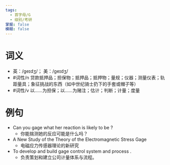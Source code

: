 ```yaml
---
tags:
  - 首字母/G
  - 级别/考研
掌握: false
模糊: false
---
```

# 词义
- 英：/ɡeɪdʒ/； 美：/ɡeɪdʒ/
- #词性/n  贷款抵押品；担保物；抵押品；抵押物；量规；仪器；测量仪表；轨距量具；象征挑战的东西（如中世纪骑士扔下的手套或帽子等）
- #词性/v  以……为担保；以……为赌注；估计；判断；计量；度量
# 例句
- Can you gage what her reaction is likely to be ?
	- 你能揣测她的反应可能是什么吗？
- A New Study of the Theory of the Electromagnetic Stress Gage
	- 电磁应力传感器理论的新研究
- To develop and build gage control system and process .
	- 负责策划和建立公司计量体系与流程。
